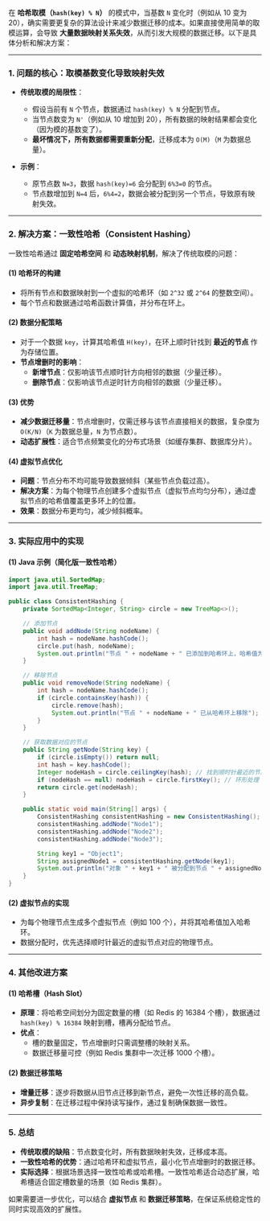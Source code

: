 在 **哈希取模（`hash(key) % N`）** 的模式中，当基数 `N` 变化时（例如从 10 变为 20），确实需要更复杂的算法设计来减少数据迁移的成本。如果直接使用简单的取模运算，会导致 **大量数据映射关系失效**，从而引发大规模的数据迁移。以下是具体分析和解决方案：

---

### **1. 问题的核心：取模基数变化导致映射失效**
- **传统取模的局限性**：
  - 假设当前有 `N` 个节点，数据通过 `hash(key) % N` 分配到节点。
  - 当节点数变为 `N'`（例如从 10 增加到 20），所有数据的映射结果都会变化（因为模的基数变了）。
  - **最坏情况下，所有数据都需要重新分配**，迁移成本为 `O(M)`（`M` 为数据总量）。

- **示例**：
  - 原节点数 `N=3`，数据 `hash(key)=6` 会分配到 `6%3=0` 的节点。
  - 节点数增加到 `N=4` 后，`6%4=2`，数据会被分配到另一个节点，导致原有映射失效。

---

### **2. 解决方案：一致性哈希（Consistent Hashing）**
一致性哈希通过 **固定哈希空间** 和 **动态映射机制**，解决了传统取模的问题：

#### **(1) 哈希环的构建**
- 将所有节点和数据映射到一个虚拟的哈希环（如 `2^32` 或 `2^64` 的整数空间）。
- 每个节点和数据通过哈希函数计算值，并分布在环上。

#### **(2) 数据分配策略**
- 对于一个数据 `key`，计算其哈希值 `H(key)`，在环上顺时针找到 **最近的节点** 作为存储位置。
- **节点增删时的影响**：
  - **新增节点**：仅影响该节点顺时针方向相邻的数据（少量迁移）。
  - **删除节点**：仅影响该节点逆时针方向相邻的数据（少量迁移）。

#### **(3) 优势**
- **减少数据迁移量**：节点增删时，仅需迁移与该节点直接相关的数据，复杂度为 `O(K/N)`（`K` 为数据总量，`N` 为节点数）。
- **动态扩展性**：适合节点频繁变化的分布式场景（如缓存集群、数据库分片）。

#### **(4) 虚拟节点优化**
- **问题**：节点分布不均可能导致数据倾斜（某些节点负载过高）。
- **解决方案**：为每个物理节点创建多个虚拟节点（虚拟节点均匀分布），通过虚拟节点的哈希值覆盖更多环上的位置。
- **效果**：数据分布更均匀，减少倾斜概率。

---

### **3. 实际应用中的实现**
#### **(1) Java 示例（简化版一致性哈希）**
```java
import java.util.SortedMap;
import java.util.TreeMap;

public class ConsistentHashing {
    private SortedMap<Integer, String> circle = new TreeMap<>();

    // 添加节点
    public void addNode(String nodeName) {
        int hash = nodeName.hashCode();
        circle.put(hash, nodeName);
        System.out.println("节点 " + nodeName + " 已添加到哈希环上，哈希值为 " + hash);
    }

    // 移除节点
    public void removeNode(String nodeName) {
        int hash = nodeName.hashCode();
        if (circle.containsKey(hash)) {
            circle.remove(hash);
            System.out.println("节点 " + nodeName + " 已从哈希环上移除");
        }
    }

    // 获取数据对应的节点
    public String getNode(String key) {
        if (circle.isEmpty()) return null;
        int hash = key.hashCode();
        Integer nodeHash = circle.ceilingKey(hash); // 找到顺时针最近的节点
        if (nodeHash == null) nodeHash = circle.firstKey(); // 环形处理
        return circle.get(nodeHash);
    }

    public static void main(String[] args) {
        ConsistentHashing consistentHashing = new ConsistentHashing();
        consistentHashing.addNode("Node1");
        consistentHashing.addNode("Node2");
        consistentHashing.addNode("Node3");

        String key1 = "Object1";
        String assignedNode1 = consistentHashing.getNode(key1);
        System.out.println("对象 " + key1 + " 被分配到节点 " + assignedNode1);
    }
}
```

#### **(2) 虚拟节点的实现**
- 为每个物理节点生成多个虚拟节点（例如 100 个），并将其哈希值加入哈希环。
- 数据分配时，优先选择顺时针最近的虚拟节点对应的物理节点。

---

### **4. 其他改进方案**
#### **(1) 哈希槽（Hash Slot）**
- **原理**：将哈希空间划分为固定数量的槽（如 Redis 的 16384 个槽），数据通过 `hash(key) % 16384` 映射到槽，槽再分配给节点。
- **优点**：
  - 槽的数量固定，节点增删时只需调整槽的映射关系。
  - 数据迁移量可控（例如 Redis 集群中一次迁移 1000 个槽）。

#### **(2) 数据迁移策略**
- **增量迁移**：逐步将数据从旧节点迁移到新节点，避免一次性迁移的高负载。
- **异步复制**：在迁移过程中保持读写操作，通过复制确保数据一致性。

---

### **5. 总结**
- **传统取模的缺陷**：节点数变化时，所有数据映射失效，迁移成本高。
- **一致性哈希的优势**：通过哈希环和虚拟节点，最小化节点增删时的数据迁移。
- **实际选择**：根据场景选择一致性哈希或哈希槽。一致性哈希适合动态扩展，哈希槽适合固定槽数量的场景（如 Redis 集群）。

如果需要进一步优化，可以结合 **虚拟节点** 和 **数据迁移策略**，在保证系统稳定性的同时实现高效的扩展性。

